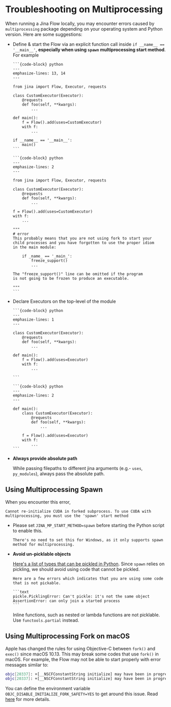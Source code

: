 # Troubleshooting on Multiprocessing

When running a Jina Flow locally, you may encounter errors caused by `multiprocessing` package depending on your operating system and Python version. Here are some suggestions:

- Define & start the Flow via an explicit function call inside `if __name__ == '__main__'`, **especially when using `spawn` multiprocessing start method**. For example

    ````{tab} ✅ Do
    ```{code-block} python
    ---
    emphasize-lines: 13, 14
    ---

    from jina import Flow, Executor, requests

    class CustomExecutor(Executor):
        @requests
        def foo(self, **kwargs):
            ...

    def main():
        f = Flow().add(uses=CustomExecutor)
        with f:
            ...

    if __name__ == '__main__':
        main()
    ```
    ````

    ````{tab} 😔 Don't
    ```{code-block} python
    ---
    emphasize-lines: 2
    ---

    from jina import Flow, Executor, requests

    class CustomExecutor(Executor):
        @requests
        def foo(self, **kwargs):
            ...

    f = Flow().add(uses=CustomExecutor)
    with f:
        ...

    """
    # error
    This probably means that you are not using fork to start your
    child processes and you have forgotten to use the proper idiom
    in the main module:

        if _name_ == '_main_':
            freeze_support()
            ...

    The "freeze_support()" line can be omitted if the program
    is not going to be frozen to produce an executable.

    """
    ```

    ````

- Declare Executors on the top-level of the module 

    ````{tab} ✅ Do
    ```{code-block} python
    ---
    emphasize-lines: 1
    ---

    class CustomExecutor(Executor):
        @requests
        def foo(self, **kwargs):
            ...

    def main():
        f = Flow().add(uses=Executor)
        with f:
            ...

    ```
    ````

    ````{tab} 😔 Don't
    ```{code-block} python
    ---
    emphasize-lines: 2
    ---

    def main():
        class CustomExecutor(Executor):
            @requests
            def foo(self, **kwargs):
                ...

        f = Flow().add(uses=Executor)
        with f:
            ...
    ```
    ````

- **Always provide absolute path**

    While passing filepaths to different jina arguments (e.g.- `uses`, `py_modules`), always pass the absolute path.



## Using Multiprocessing Spawn

When you encounter this error,

```console
Cannot re-initialize CUDA in forked subprocess. To use CUDA with multiprocessing, you must use the 'spawn' start method
```

- Please set `JINA_MP_START_METHOD=spawn` before starting the Python script to enable this.

    ````{hint}
    There's no need to set this for Windows, as it only supports spawn method for multiprocessing. 
    ````
- **Avoid un-picklable objects**

    [Here's a list of types that can be pickled in Python](https://docs.python.org/3/library/pickle.html#what-can-be-pickled-and-unpickled). Since `spawn` relies on pickling, we should avoid using code that cannot be pickled.

    ````{hint}
    Here are a few errors which indicates that you are using some code that is not pickable.

    ```text
    pickle.PicklingError: Can't pickle: it's not the same object
    AssertionError: can only join a started process
    ```

    ````

    Inline functions, such as nested or lambda functions are not picklable. Use `functools.partial` instead.


## Using Multiprocessing Fork on macOS

Apple has changed the rules for using Objective-C between `fork()` and `exec()` since macOS 10.13.
This may break some codes that use `fork()` in macOS.
For example, the Flow may not be able to start properly with error messages similar to:

```bash
objc[20337]: +[__NSCFConstantString initialize] may have been in progress in another thread when fork() was called.
objc[20337]: +[__NSCFConstantString initialize] may have been in progress in another thread when fork() was called. We cannot safely call it or ignore it in the fork() child process. Crashing instead. Set a breakpoint on objc_initializeAfterForkError to debug.```
```

You can define the environment variable `OBJC_DISABLE_INITIALIZE_FORK_SAFETY=YES` to get around this issue.
Read [here](http://sealiesoftware.com/blog/archive/2017/6/5/Objective-C_and_fork_in_macOS_1013.html) for more details.
